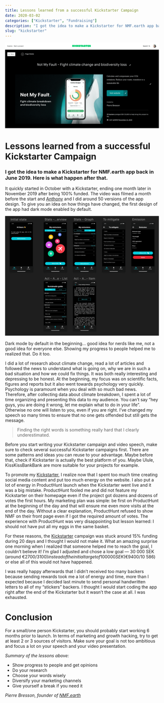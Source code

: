 ```yaml
---
title: Lessons learned from a successful Kickstarter Campaign
date: 2020-03-02
categories: ["Kickstarter", "Fundraising"]
description: "I got the idea to make a Kickstarter for NMF.earth app back in June 2019. Here is what happen after that."
slug: "kickstarter"
---
```


![kickstarter](/assets/images/blog/2020/kickstarter.png)

# Lessons learned from a successful Kickstarter Campaign

### I got the idea to make a Kickstarter for NMF.earth app back in June 2019. Here is what happen after that.

It quickly started in October with a Kickstarter, ending one month later in November 2019 after being 100% funded. The video was filmed a month before the start and [Anthony](https://twitter.com/Anthony_Abitbol) and I did around 50 versions of the app design. To give you an idea on how things have changed, the first design of the app had dark mode enabled by default.

![experiments](/assets/images/blog/2020/experiments.png)

Dark mode by default in the beginning… good idea for nerds like me, not a good idea for everyone else. Showing my progress to people helped me to realized that. Do it too.

I did a lot of research about climate change, read a lot of articles and followed the news to understand what is going on, why we are in such a bad situation and how we could fix things. It was both really interesting and depressing to be honest. At the beginning, my focus was on scientific facts, figures and reports but it also went towards psychology very quickly. Psychology is paramount when you deal with so much bad news. Therefore, after collecting data about climate breakdown, I spent a lot of time organizing and presenting this data to my audience. You can’t say “hey guys, you are doing it wrong, let me explain what to do in your life”. Otherwise no one will listen to you, even if you are right. I’ve changed my speech so many times to ensure that no one gets offended but still gets the message.

> Finding the right words is something really hard that I clearly underestimated.

Before you start writing your Kickstarter campaign and video speech, make sure to check several successful Kickstarter campaigns first. There are some patterns and ideas you can reuse to your advantage. Maybe before that, check if Kickstarter is actually the best platform of you. Maybe Ulule, KissKissBankBank are more suitable for your projects for example.

To promote my [Kickstarter](https://www.kickstarter.com/projects/pierrebresson/not-my-fault), I realize now that I spent too much time creating social media content and put too much energy on the website. I also put a lot of energy in ProductHunt launch when the Kickstarter went live and it was a big mistake. ProductHunt fooled me and did not feature my Kickstarter on their homepage even if the project got dozens and dozens of votes the first hours. My marketing plan was simple: be first on ProductHunt at the beginning of the day and that will ensure me even more visits at the end of the day. Without a clear explanation, ProductHunt refused to show NMF on their front page even if I got the required amount of votes. The experience with ProductHunt was very disappointing but lesson learned: I should not have put all my eggs in the same basket.

For these reasons, the [Kickstarter](https://www.kickstarter.com/projects/pierrebresson/not-my-fault) campaign was stuck around 15% funding during 20 days and I thought I would not make it. What an amazing surprise one morning when I realized that someone helped me to reach the goal, I couldn’t believe it! I’m glad I adjusted and chose a low goal — 30 000 SEK (around €2700/$3 100) instead of the initial target of 100 000 SEK (€9 400/$10 586) or else all of this would not have happened.

I was really happy afterwards that I didn’t received too many backers because sending rewards took me a lot of energy and time, more than I expected because I decided last minute to send personal handwritten letters to all of my “stickers” backers. I thought I would start coding the app right after the end of the Kickstarter but it wasn’t the case at all. I was exhausted.

# Conclusion

For a small/one person Kickstarter, you should probably start working 6 months prior to launch. In terms of marketing and growth hacking, try to get at least 2 or 3 sources of visitors. Make sure your goal is not too ambitious and focus a lot on your speech and your video presentation.

_Summary of the lessons above:_

- Show progress to people and get opinions
- Do your research
- Choose your words wisely
- Diversify your marketing channels
- Give yourself a break if you need it

_Pierre Bresson, founder of_ [_NMF.earth_](https://nmf.earth/)
